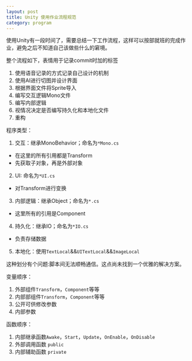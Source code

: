 ```yaml
---
layout: post
title: Unity 使用作业流程规范
category: program
---
```


使用Unity有一段时间了，需要总结一下工作流程，这样可以按部就班的完成作业，避免之后不知道自己该做些什么的窘境。

整个流程如下，表情用于记录commit时加的标签

1. 使用语音记录的方式记录自己设计的机制
2. 使用AI进行切图并设计界面
3. 根据界面文件将Sprite导入
4. 编写交互逻辑Mono文件
5. 编写内部逻辑
6. 视情况决定是否编写持久化和本地化文件
7. 重构

<span name="cross_fire">程序类型：</span>

1. 交互：继承MonoBehavior；命名为`*Mono.cs`
  - 在这里的所有引用都是Transform
  - 先获取子对象，再是外部对象
2. UI: 命名为`*UI.cs`
  - 对Transform进行变换
3. 内部逻辑：继承Object；命名为`*.cs`
  - 这里所有的引用是Component
4. 持久化：继承IO；命名为`*IO.cs`
  - 负责存储数据
5. 本地化：使用`TextLocal`&&`UITextLocal`&&`ImageLocal`

<aside name="cross_fire">

这种划分有个问题:脚本间无法顺畅通信。这点尚未找到一个优雅的解决方案。

</aside>

变量顺序：

1. 外部组件`Transform`，`Component`等等
2. 内部部组件`Transform`，`Component`等等
3. 公开可供修改参数
4. 内部参数

函数顺序：

1. 内部继承函数`Awake`，`Start`，`Update`，`OnEnable`，`OnDisable`
2. 外部调用函数 `public`
3. 内部辅助函数 `private`
